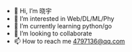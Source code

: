 - 👋 Hi, I’m 晓宇
- 👀 I’m interested in Web/DL/ML/Phy
- 🌱 I’m currently learning python/go
- 💞️ I’m looking to collaborate 
- 📫 How to reach me 4797136@qq.com

<!---
fengsxy/fengsxy is a ✨ special ✨ repository because its `README.md` (this file) appears on your GitHub profile.
You can click the Preview link to take a look at your changes.
--->
